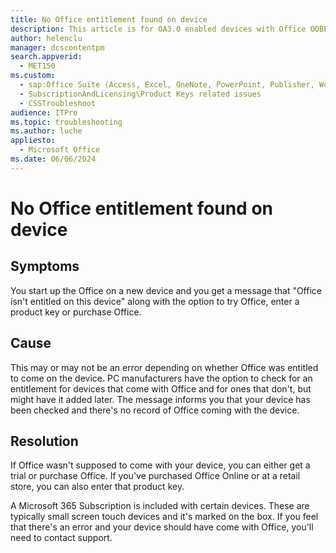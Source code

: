 ```yaml
---
title: No Office entitlement found on device
description: This article is for OA3.0 enabled devices with Office OOBE setup to check for an entitlement at startup.
author: helenclu
manager: dcscontentpm
search.appverid: 
  - MET150
ms.custom: 
  - sap:Office Suite (Access, Excel, OneNote, PowerPoint, Publisher, Word, Visio)\Installation, Update, Deployment, ?Activation
  - SubscriptionAndLicensing\Product Keys related issues
  - CSSTroubleshoot
audience: ITPro
ms.topic: troubleshooting
ms.author: luche
appliesto: 
  - Microsoft Office
ms.date: 06/06/2024
---
```


# No Office entitlement found on device

## Symptoms

You start up the Office on a new device and you get a message that "Office isn't entitled on this device" along with the option to try Office, enter a product key or purchase Office. 

## Cause

This may or may not be an error depending on whether Office was entitled to come on the device. PC manufacturers have the option to check for an entitlement for devices that come with Office and for ones that don't, but might have it added later. The message informs you that your device has been checked and there's no record of Office coming with the device.  

## Resolution

If Office wasn't supposed to come with your device, you can either get a trial or purchase Office. If you've purchased Office Online or at a retail store, you can also enter that product key.

A Microsoft 365 Subscription is included with certain devices. These are typically small screen touch devices and it's marked on the box. If you feel that there's an error and your device should have come with Office, you'll need to contact support.
